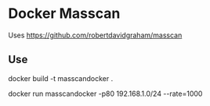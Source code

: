 # Docker Masscan

Uses https://github.com/robertdavidgraham/masscan

## Use
docker build -t masscandocker .

docker run masscandocker -p80 192.168.1.0/24 --rate=1000